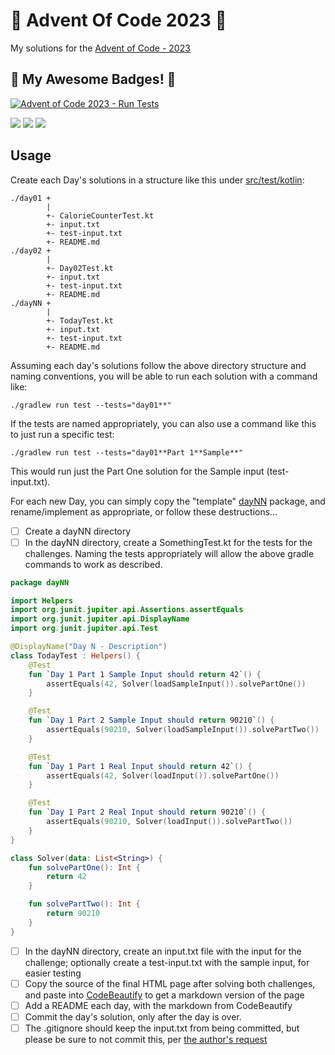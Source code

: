 # 🎄 Advent Of Code 2023 🎄
My solutions for the [Advent of Code - 2023](https://adventofcode.com/2023)

## 🌟 My Awesome Badges! 🌟
[![Advent of Code 2023 - Run Tests](https://github.com/jfkriz/AdventOfCode-2023/actions/workflows/RunTests.yaml/badge.svg)](https://github.com/jfkriz/AdventOfCode-2023/actions/workflows/RunTests.yaml)

[![](https://img.shields.io/badge/day%20📅-17-blue)](https://adventofcode.com/2023) [![](https://img.shields.io/badge/stars%20⭐-32-yellow)](https://adventofcode.com/2023) [![](https://img.shields.io/badge/days%20completed-16-red)](https://adventofcode.com/2023)

## Usage
Create each Day's solutions in a structure like this under [src/test/kotlin]():
```
./day01 +
        |
        +- CalorieCounterTest.kt
        +- input.txt
        +- test-input.txt
        +- README.md
./day02 +
        |
        +- Day02Test.kt
        +- input.txt
        +- test-input.txt
        +- README.md
./dayNN +
        |
        +- TodayTest.kt
        +- input.txt
        +- test-input.txt
        +- README.md
```

Assuming each day's solutions follow the above directory structure and naming conventions, you will be able to run each solution with a command like:
```shell
./gradlew run test --tests="day01**"
```

If the tests are named appropriately, you can also use a command like this to just run a specific test:
```shell
./gradlew run test --tests="day01**Part 1**Sample**"
```
This would run just the Part One solution for the Sample input (test-input.txt).

For each new Day, you can simply copy the "template" [dayNN](./src/test/kotlin/dayNN) package, and rename/implement as appropriate, or follow these destructions...
- [ ] Create a dayNN directory
- [ ] In the dayNN directory, create a SomethingTest.kt for the tests for the challenges. Naming the tests appropriately will allow the above gradle commands to work as described.
```kotlin
package dayNN

import Helpers
import org.junit.jupiter.api.Assertions.assertEquals
import org.junit.jupiter.api.DisplayName
import org.junit.jupiter.api.Test

@DisplayName("Day N - Description")
class TodayTest : Helpers() {
    @Test
    fun `Day 1 Part 1 Sample Input should return 42`() {
        assertEquals(42, Solver(loadSampleInput()).solvePartOne())
    }

    @Test
    fun `Day 1 Part 2 Sample Input should return 90210`() {
        assertEquals(90210, Solver(loadSampleInput()).solvePartTwo())
    }

    @Test
    fun `Day 1 Part 1 Real Input should return 42`() {
        assertEquals(42, Solver(loadInput()).solvePartOne())
    }

    @Test
    fun `Day 1 Part 2 Real Input should return 90210`() {
        assertEquals(90210, Solver(loadInput()).solvePartTwo())
    }
}

class Solver(data: List<String>) {
    fun solvePartOne(): Int {
        return 42
    }

    fun solvePartTwo(): Int {
        return 90210
    }
}
```
- [ ] In the dayNN directory, create an input.txt file with the input for the challenge; optionally create a test-input.txt with the sample input, for easier testing
- [ ] Copy the source of the final HTML page after solving both challenges, and paste into [CodeBeautify](https://codebeautify.org/html-to-markdown) to get a markdown version of the page
- [ ] Add a README each day, with the markdown from CodeBeautify
- [ ] Commit the day's solution, only after the day is over.
- [ ] The .gitignore should keep the input.txt from being committed, but please be sure to not commit this, per [the author's request](https://www.reddit.com/r/adventofcode/comments/e7khy8/comment/fa13hb9/?utm_source=share&utm_medium=web2x&context=3)
